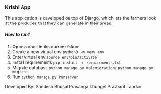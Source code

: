 ### Krishi App
This application is developed on top of Django, which lets the farmers look at
the produces that they can generate in their areas.

##### How to run?
1. Open a shell in the current folder
2. Create a new virtual env
`python3 -m venv env`
3. Enter virtual env
`source env/bin/activate`
4. Install requirements
`pip install -r requirements.txt`
5. Migrate database
`python manage.py makemigrations`
`python manage.py migrate`
6. Run
`python manage.py runserver`

Developed By:
Sandesh Bhusal
Prasanga Dhungel
Prashant Tandan
